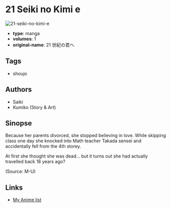 # 21 Seiki no Kimi e

![21-seiki-no-kimi-e](https://cdn.myanimelist.net/images/manga/1/40986.jpg)

-   **type**: manga
-   **volumes**: 1
-   **original-name**: 21 世紀の君へ

## Tags

-   shoujo

## Authors

-   Saiki
-   Kumiko (Story & Art)

## Sinopse

Because her parents divorced, she stopped believing in love. While skipping class one day she knocked into Math teacher Takada sensei and accidentally fell from the 4th storey.

At first she thought she was dead... but it turns out she had actually travelled back 18 years ago?

(Source: M-U)

## Links

-   [My Anime list](https://myanimelist.net/manga/25469/21_Seiki_no_Kimi_e)
